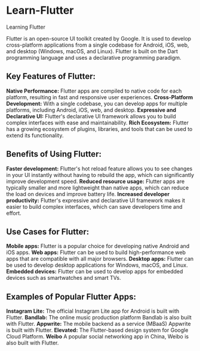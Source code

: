 # Learn-Flutter
Learning Flutter


Flutter is an open-source UI toolkit created by Google. It is used to develop cross-platform applications from a single codebase for Android, iOS, web, and desktop (Windows, macOS, and Linux). Flutter is built on the Dart programming language and uses a declarative programming paradigm.

## **Key Features of Flutter:**

**Native Performance:** Flutter apps are compiled to native code for each platform, resulting in fast and responsive user experiences.
**Cross-Platform Development:** With a single codebase, you can develop apps for multiple platforms, including Android, iOS, web, and desktop.
**Expressive and Declarative UI:** Flutter's declarative UI framework allows you to build complex interfaces with ease and maintainability.
**Rich Ecosystem:** Flutter has a growing ecosystem of plugins, libraries, and tools that can be used to extend its functionality.

## **Benefits of Using Flutter:**

**Faster development:** Flutter's hot reload feature allows you to see changes in your UI instantly without having to rebuild the app, which can significantly improve development speed.
**Reduced resource usage:** Flutter apps are typically smaller and more lightweight than native apps, which can reduce the load on devices and improve battery life.
**Increased developer productivity:** Flutter's expressive and declarative UI framework makes it easier to build complex interfaces, which can save developers time and effort.

## **Use Cases for Flutter:**

**Mobile apps:** Flutter is a popular choice for developing native Android and iOS apps.
**Web apps:** Flutter can be used to build high-performance web apps that are compatible with all major browsers.
**Desktop apps:** Flutter can be used to develop desktop applications for Windows, macOS, and Linux.
**Embedded devices:** Flutter can be used to develop apps for embedded devices such as smartwatches and smart TVs.

## **Examples of Popular Flutter Apps:**

**Instagram Lite:** The official Instagram Lite app for Android is built with Flutter.
**Bandlab:** The online music production platform Bandlab is also built with Flutter.
**Appwrite:** The mobile backend as a service (MBaaS) Appwrite is built with Flutter.
**Elevated:** The Flutter-based design system for Google Cloud Platform.
**Weibo** A popular social networking app in China, Weibo is also built with Flutter.
